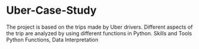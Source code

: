 # Uber-Case-Study
The project is based on the trips made by Uber drivers. Different aspects of the trip are analyzed by using different functions in Python.  Skills and Tools  Python Functions, Data Interpretation
